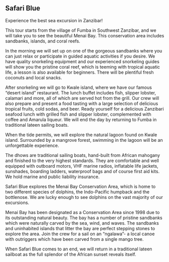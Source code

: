 ## Safari Blue

Experience the best sea excursion in Zanzibar!

This tour starts from the village of Fumba in Southwest Zanzibar, and we will take you to see the beautiful Menai Bay. This conservation area includes sandbanks, islands, and coral reefs.

In the morning we will set up on one of the gorgeous sandbanks where you can just relax or participate in guided aquatic activities if you desire. We have quality snorkeling equipment and our experienced snorkeling guides will show you the pristine coral reef, which is teeming with tropical aquatic life, a lesson is also available for beginners. There will be plentiful fresh coconuts and local snacks.

After snorkeling we will go to Kwale island, where we have our famous “desert island” restaurant. The lunch buffet includes fish, slipper lobster, calamari and more, all of which are served hot from the grill. Our crew will also prepare and present a food tasting with a large selection of delicious tropical fruits, cold sodas, and beer. Ready yourself for a delicious Zanzibari seafood lunch with grilled fish and slipper lobster, complemented with coffee and Amarula liqueur. We will end the day by returning to Fumba in traditional lateen sailing boats.

When the tide permits, we will explore the natural lagoon found on Kwale island. Surrounded by a mangrove forest, swimming in the lagoon will be an unforgettable experience.

The dhows are traditional sailing boats, hand-built from African mahogany and finished to the very highest standards. They are comfortable and well equipped with outboard motors, VHF marine radios, inflatable life jackets, sunshades, boarding ladders, waterproof bags and of course first aid kits. We hold marine and public liability insurance.

Safari Blue explores the Menai Bay Conservation Area, which is home to two different species of dolphins, the Indo-Pacific humpback and the bottlenose. We are lucky enough to see dolphins on the vast majority of our excursions.

Menai Bay has been designated as a Conservation Area since 1998 due to its outstanding natural beauty. The bay has a number of pristine sandbanks which were naturally carved by the sea, wind, and waves. The sandbanks and uninhabited islands that litter the bay are perfect stepping stones to explore the area. Join the crew for a sail on an “ngalawa”- a local canoe with outriggers which have been carved from a single mango tree.

When Safari Blue comes to an end, we will return in a traditional lateen sailboat as the full splendor of the African sunset reveals itself.
